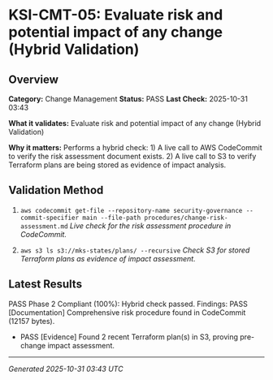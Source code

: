 # KSI-CMT-05: Evaluate risk and potential impact of any change (Hybrid Validation)

## Overview

**Category:** Change Management
**Status:** PASS
**Last Check:** 2025-10-31 03:43

**What it validates:** Evaluate risk and potential impact of any change (Hybrid Validation)

**Why it matters:** Performs a hybrid check: 1) A live call to AWS CodeCommit to verify the risk assessment document exists. 2) A live call to S3 to verify Terraform plans are being stored as evidence of impact analysis.

## Validation Method

1. `aws codecommit get-file --repository-name security-governance --commit-specifier main --file-path procedures/change-risk-assessment.md`
   *Live check for the risk assessment procedure in CodeCommit.*

2. `aws s3 ls s3://mks-states/plans/ --recursive`
   *Check S3 for stored Terraform plans as evidence of impact assessment.*

## Latest Results

PASS Phase 2 Compliant (100%): Hybrid check passed. Findings: PASS [Documentation] Comprehensive risk procedure found in CodeCommit (12157 bytes).
- PASS [Evidence] Found 2 recent Terraform plan(s) in S3, proving pre-change impact assessment.

---
*Generated 2025-10-31 03:43 UTC*